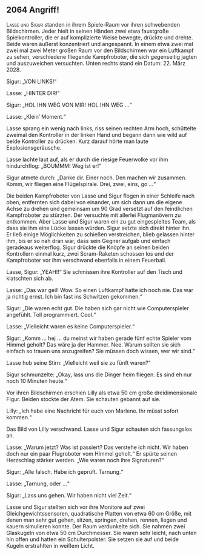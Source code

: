 ## **2064** Angriff!

<span style="font-variant:small-caps;">Lasse und Sigur</span> standen in ihrem Spiele-Raum vor ihren schwebenden Bildschirmen.
Jeder hielt in seinen Händen zwei etwa faustgroße Spielkontroller, die er auf komplizierte Weise bewegte, drückte und drehte.
Beide waren äußerst konzentriert und angespannt.
In einem etwa zwei mal zwei mal zwei Meter großen Raum vor den Bildschirmen war ein Luftkampf zu sehen, verschiedene fliegende Kampfroboter, die sich gegenseitig jagten und auszuweichen versuchten.
Unten rechts stand ein Datum: 22.
März 2028.

Sigur: „VON LINKS!“

Lasse: „HINTER DIR!“

Sigur: „HOL IHN WEG VON MIR! HOL IHN WEG …“

Lasse: „Klein’ Moment.“

Lasse sprang ein wenig nach links, riss seinen rechten Arm hoch, schüttelte zweimal den Kontroller in der linken Hand und begann dann wie wild auf beide Kontroller zu drücken.
Kurz darauf hörte man laute Explosionsgeräusche.

Lasse lachte laut auf, als er durch die riesige Feuerwolke vor ihm hindurchflog: „BOUMMM! Weg ist er!“

Sigur atmete durch: „Danke dir.
Einer noch.
Den machen wir zusammen.
Komm, wir fliegen eine Flügelspirale.
Drei, zwei, eins, go …“

Die beiden Kampfroboter von Lasse und Sigur flogen in einer Schleife nach oben, entfernten sich dabei von einander, um sich dann um die eigene Achse zu drehen und gemeinsam um 90 Grad versetzt auf den feindlichen Kampfroboter zu stürzten.
Der versuchte mit allerlei Flugmanövern zu entkommen.
Aber Lasse und Sigur waren ein zu gut eingespieltes Team, als dass sie ihm eine Lücke lassen würden.
Sigur setzte sich direkt hinter ihn.
Er ließ einige Möglichkeiten zu schießen verstreichen, blieb gelassen hinter ihm, bis er so nah dran war, dass sein Gegner aufgab und einfach geradeaus weiterflog.
Sigur drückte die Knöpfe an seinen beiden Kontrollern einmal kurz, zwei Scram-Raketen schossen los und der Kampfroboter vor ihm verschwand ebenfalls in einem Feuerball.

Lasse, Sigur: „YEAH!!“ Sie schmissen ihre Kontroller auf den Tisch und klatschten sich ab.

Lasse: „Das war geil! Wow.
So einen Luftkampf hatte ich noch nie.
Das war ja richtig ernst.
Ich bin fast ins Schwitzen gekommen.“

Sigur: „Die waren echt gut.
Die haben sich gar nicht wie Computerspieler angefühlt.
Toll programmiert.
Cool.“

Lasse: „Vielleicht waren es keine Computerspieler.“

Sigur: „Komm … hej … du meinst wir haben gerade fünf echte Spieler vom Himmel geholt? Das wäre ja der Hammer.
Nee.
Warum sollten sie sich einfach so trauen uns anzugreifen? Sie müssen doch wissen, wer wir sind.“

Lasse hob seine Stirn: „Vielleicht weil sie zu fünft waren?“

Sigur schmunzelte: „Okay, lass uns die Dinger heim fliegen.
Es sind eh nur noch 10 Minuten heute.“

Vor ihren Bildschirmen erschien Lilly als etwa 50 cm große dreidimensionale Figur.
Beiden stockte der Atem.
Sie schauten gebannt auf sie.

Lilly: „Ich habe eine Nachricht für euch von Marlene.
Ihr müsst sofort kommen.“

Das Bild von Lilly verschwand.
Lasse und Sigur schauten sich fassungslos an.

Lasse: „Warum jetzt? Was ist passiert? Das verstehe ich nicht.
Wir haben doch nur ein paar Flugroboter vom Himmel geholt.“ Er spürte seinen Herzschlag stärker werden.
„Wie waren noch ihre Signaturen?“

Sigur: „Alle falsch.
Habe ich geprüft.
Tarnung.“

Lasse: „Tarnung, oder …“

Sigur: „Lass uns gehen.
Wir haben nicht viel Zeit.“

Lasse und Sigur stellten sich vor ihre Monitore auf zwei Gleichgewichtssensoren, quadratische Platten von etwa 60 cm Größe, mit denen man sehr gut gehen, sitzen, springen, drehen, rennen, liegen und kauern simulieren konnte.
Der Raum verdunkelte sich.
Sie nahmen zwei Glaskugeln von etwa 50 cm Durchmesser.
Sie waren sehr leicht, nach unten hin offen und hatten ein Schulterpolster.
Sie setzen sie auf und beide Kugeln erstrahlten in weißem Licht.
